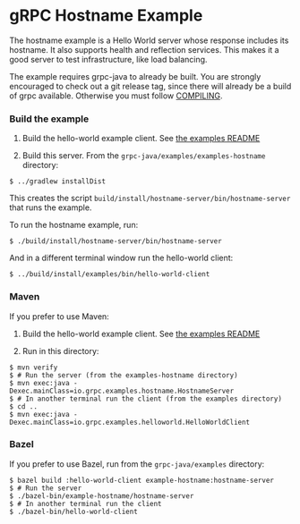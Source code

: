 gRPC Hostname Example
=====================

The hostname example is a Hello World server whose response includes its
hostname. It also supports health and reflection services. This makes it a good
server to test infrastructure, like load balancing.

The example requires grpc-java to already be built. You are strongly encouraged
to check out a git release tag, since there will already be a build of grpc
available. Otherwise you must follow [COMPILING](../../COMPILING.md).

### Build the example

1. Build the hello-world example client. See [the examples README](../README.md)

2. Build this server. From the `grpc-java/examples/examples-hostname` directory:
```
$ ../gradlew installDist
```

This creates the script `build/install/hostname-server/bin/hostname-server` that
runs the example.

To run the hostname example, run:

```
$ ./build/install/hostname-server/bin/hostname-server
```

And in a different terminal window run the hello-world client:

```
$ ../build/install/examples/bin/hello-world-client
```

### Maven

If you prefer to use Maven:
1. Build the hello-world example client. See [the examples README](../README.md)

2. Run in this directory:
```
$ mvn verify
$ # Run the server (from the examples-hostname directory)
$ mvn exec:java -Dexec.mainClass=io.grpc.examples.hostname.HostnameServer
$ # In another terminal run the client (from the examples directory)
$ cd ..
$ mvn exec:java -Dexec.mainClass=io.grpc.examples.helloworld.HelloWorldClient
```

### Bazel

If you prefer to use Bazel, run from the `grpc-java/examples` directory:
```
$ bazel build :hello-world-client example-hostname:hostname-server
$ # Run the server
$ ./bazel-bin/example-hostname/hostname-server
$ # In another terminal run the client
$ ./bazel-bin/hello-world-client
```
